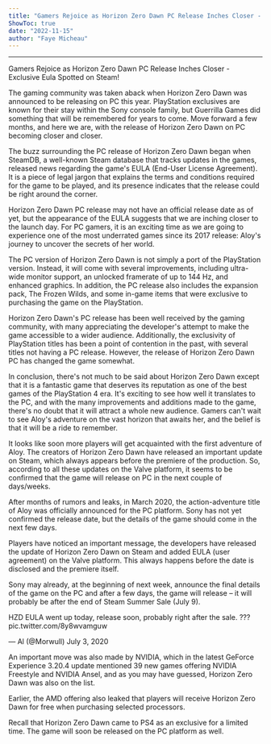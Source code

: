 ```yaml
---
title: "Gamers Rejoice as Horizon Zero Dawn PC Release Inches Closer - Exclusive Eula Spotted on Steam!"
ShowToc: true 
date: "2022-11-15"
author: "Faye Micheau"
---
```

*****
Gamers Rejoice as Horizon Zero Dawn PC Release Inches Closer - Exclusive Eula Spotted on Steam!

The gaming community was taken aback when Horizon Zero Dawn was announced to be releasing on PC this year. PlayStation exclusives are known for their stay within the Sony console family, but Guerrilla Games did something that will be remembered for years to come. Move forward a few months, and here we are, with the release of Horizon Zero Dawn on PC becoming closer and closer.

The buzz surrounding the PC release of Horizon Zero Dawn began when SteamDB, a well-known Steam database that tracks updates in the games, released news regarding the game's EULA (End-User License Agreement). It is a piece of legal jargon that explains the terms and conditions required for the game to be played, and its presence indicates that the release could be right around the corner.

Horizon Zero Dawn PC release may not have an official release date as of yet, but the appearance of the EULA suggests that we are inching closer to the launch day. For PC gamers, it is an exciting time as we are going to experience one of the most underrated games since its 2017 release: Aloy's journey to uncover the secrets of her world.

The PC version of Horizon Zero Dawn is not simply a port of the PlayStation version. Instead, it will come with several improvements, including ultra-wide monitor support, an unlocked framerate of up to 144 Hz, and enhanced graphics. In addition, the PC release also includes the expansion pack, The Frozen Wilds, and some in-game items that were exclusive to purchasing the game on the PlayStation.

Horizon Zero Dawn's PC release has been well received by the gaming community, with many appreciating the developer's attempt to make the game accessible to a wider audience. Additionally, the exclusivity of PlayStation titles has been a point of contention in the past, with several titles not having a PC release. However, the release of Horizon Zero Dawn PC has changed the game somewhat.

In conclusion, there's not much to be said about Horizon Zero Dawn except that it is a fantastic game that deserves its reputation as one of the best games of the PlayStation 4 era. It's exciting to see how well it translates to the PC, and with the many improvements and additions made to the game, there's no doubt that it will attract a whole new audience. Gamers can't wait to see Aloy's adventure on the vast horizon that awaits her, and the belief is that it will be a ride to remember.


It looks like soon more players will get acquainted with the first adventure of Aloy. The creators of Horizon Zero Dawn have released an important update on Steam, which always appears before the premiere of the production. So, according to all these updates on the Valve platform, it seems to be confirmed that the game will release on PC in the next couple of days/weeks.
 
After months of rumors and leaks, in March 2020, the action-adventure title of Aloy was officially announced for the PC platform. Sony has not yet confirmed the release date, but the details of the game should come in the next few days.
 
Players have noticed an important message, the developers have released the update of Horizon Zero Dawn on Steam and added EULA (user agreement) on the Valve platform. This always happens before the date is disclosed and the premiere itself.
 
Sony may already, at the beginning of next week, announce the final details of the game on the PC and after a few days, the game will release – it will probably be after the end of Steam Summer Sale (July 9).
 

 
HZD EULA went up today, release soon, probably right after the sale. ??? pic.twitter.com/8y8wvamguw
 
— Al (@Morwull) July 3, 2020
 
An important move was also made by NVIDIA, which in the latest GeForce Experience 3.20.4 update mentioned 39 new games offering NVIDIA Freestyle and NVIDIA Ansel, and as you may have guessed, Horizon Zero Dawn was also on the list.
 
Earlier, the AMD offering also leaked that players will receive Horizon Zero Dawn for free when purchasing selected processors.
 
Recall that Horizon Zero Dawn came to PS4 as an exclusive for a limited time. The game will soon be released on the PC platform as well.




